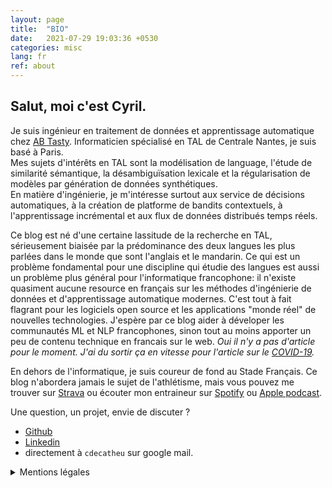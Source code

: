 ```yaml
---
layout: page
title:  "BIO"
date:   2021-07-29 19:03:36 +0530
categories: misc 
lang: fr
ref: about
---
```

## Salut, moi c'est Cyril.  

Je suis ingénieur en traitement de données et apprentissage automatique chez [AB Tasty][abtasty]. 
Informaticien spécialisé en TAL de Centrale Nantes, je suis basé à Paris.  
Mes sujets d'intérêts en TAL sont la modélisation de language, l'étude de similarité sémantique, 
la désambiguïsation lexicale et la régularisation de modèles par génération de données synthétiques.     
En matière d'ingénierie, je m'intéresse surtout aux service de décisions automatiques, 
à la création de platforme de bandits contextuels, à l'apprentissage incrémental 
et aux flux de données distribués temps réels. 

Ce blog est né d'une certaine lassitude de la recherche en TAL, sérieusement biaisée 
par la prédominance des deux langues les plus parlées dans le monde que sont l'anglais et le mandarin. 
Ce qui est un problème fondamental pour une discipline qui étudie des langues est aussi un problème 
plus général pour l'informatique francophone: il n'existe quasiment aucune resource en français 
sur les méthodes d'ingénierie de données et d'apprentissage automatique modernes. 
C'est tout à fait flagrant pour les logiciels open source et 
les applications "monde réel" de nouvelles technologies.
J'espère par ce blog aider à déveloper les communautés ML et NLP 
francophones, sinon tout au moins apporter un peu de contenu technique en francais sur le web.
*Oui il n'y a pas d'article pour le moment. J'ai du sortir ça en vitesse pour l'article sur le [COVID-19][covid].*          

En dehors de l'informatique, je suis coureur de fond au Stade Français. Ce blog n'abordera jamais 
le sujet de l'athlétisme, mais vous pouvez me trouver sur [Strava][strava] ou écouter 
mon entraineur sur [Spotify][dltc-spoti] ou [Apple podcast][dltc-apple].

Une question, un projet, envie de discuter ?
  - [Github][github] 
  - [Linkedin][linkedin]
  - directement à `cdecatheu` sur google mail. 


<details><summary>Mentions légales</summary>
<p>
### Responsable de traitement  
Le responsable de traitement du site [catheu.tech][catheu] est:
  
    Cyril de Catheu
    19 rue Tiphaine
    75015 Paris, FRANCE

Tel: zero six 84 82 99 08  
Mail: google mail -> cdecatheu

### Hébergement
Le site est hébergé par la société GitHub, Inc.
    
    GitHub, Inc.
    88 Colin P Kelly Jr Street 
    San Francisco, CA 94107 United States
    
La société GitHub, Inc. est joignable à l’adresse legal@support.github.com.  

### Mentions relatives à l’utilisation des cookies
Un cookie est un petit fichier informatique qui permet d’analyser le 
comportement des usagers lors de la visite d’un site internet ou de l’utilisation 
d’un logiciel ou d’une application mobile.

catheu.tech utilise Google Analytics. Il s’agit d’un service d’analyse Web fourni par:

    Google Inc.
    1600 Amphitheatre Parkway
    Mountain View, CA 94043
    USA

Grâce à la certification du bouclier de protection des données UE-États-Unis 
[Privacy Shield][privacy-us], 
Google garantit qu’il suit les réglementations de l’UE en matière de protection des données 
lors du traitement des données aux États-Unis. Le service Google Analytics est utilisé pour 
analyser l’utilisation du site catheu.tech. L’intérêt légitime réside dans l’analyse, l’optimisation 
et le fonctionnement du site [catheu.tech][catheu].

Google propose un module complémentaire de désactivation 
à l'adresse suivante: [https://tools.google.com/dlpage/gaoptout?hl=en][no-ga]. 
Ce module complémentaire peut être installé sur les navigateurs les plus populaires 
et vous offre un contrôle supplémentaire sur les données que Google recueille lorsque vous 
visitez [catheu.tech][catheu].

</p>
</details>

[catheu]:     https://catheu.tech/
[abtasty]:    https://www.abtasty.com/
[linkedin]:   https://www.linkedin.com/in/cyril-de-catheu/
[github]:     https://github.com/cyrilou242
[strava]:     https://www.strava.com/athletes/14548186
[dltc-spoti]: https://open.spotify.com/episode/0GzZoocBsk5BgNc3BshXAS
[dltc-apple]: https://podcasts.apple.com/fr/podcast/dans-la-t%C3%AAte-dun-coureur/id1444365160
[no-ga]:      https://tools.google.com/dlpage/gaoptout?hl=en
[privacy-us]: https://www.privacyshield.gov/participant?id=a2zt000000001L5AAI&status=Active
[covid]:      https://catheu.tech/covid-19/